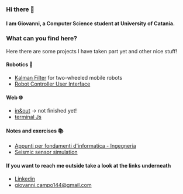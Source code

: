 ### Hi there 👋

#### I am Giovanni, a Computer Science student at University of Catania.

### What can you find here?
Here there are some projects I have taken part yet and other nice stuff!

#### Robotics 🤖
- [Kalman Filter](https://github.com/Giovannicampo/kalmanfilter) for two-wheeled mobile robots
- [Robot Controller User Interface](https://github.com/Giovannicampo/robot-controller-ui)

#### Web 🌐
- [in&out](https://github.com/Giovannicampo/in-and-out) -> not finished yet!
- [terminal Js](https://github.com/Giovannicampo/terminal-js)

#### Notes and exercises 📚
- [Appunti per fondamenti d'informatica - Ingegneria](https://github.com/Giovannicampo/appunti-informatica-ing-industriale)
- [Seismic sensor simulation](https://github.com/Giovannicampo/seismic_sensor_simulation)

#### If you want to reach me outside take a look at the links underneath
- [Linkedin](https://www.linkedin.com/in/giovanni-campo-96482717a/)
- [giovanni.campo144@gmail.com](giovanni.campo144@gmail.com)

